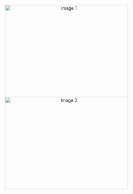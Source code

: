 <p align="center">
  <img src="![WhatsApp Image 2023-12-22 at 18 39 34](https://github.com/RayIssam/towers-of-hanoi/assets/105173457/52ee0918-0a9a-44af-ab6d-fad47812ad9e)" width="400" height="300" alt="Image 1">

  
  <img src="![WhatsApp Image 2023-12-22 at 23 03 04](https://github.com/RayIssam/towers-of-hanoi/assets/105173457/7d0a1d13-613f-490b-bff9-dd93a68dd542)" width="400" height="300" alt="Image 2">
</p>

